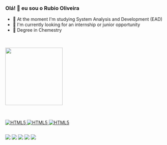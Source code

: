 ### Olá! 🤙 eu sou o Rubio Oliveira

- 🌱 At the moment I'm studying System Analysis and Development (EAD)
- 🔭 I'm currently looking for an internship or junior opportunity
- 🧪 Degree in Chemestry

##

<div><br>
  <a href="https://github.com/rubio1980">
  <img height="180em" src="https://github-readme-stats.vercel.app/api?username=Rubio1980&show_icons=true&theme=dracula"/>
</div>

##
  
<div style="diplay: inline_block"><br>
  <img aling="center" alt="HTML5" src="https://img.shields.io/badge/HTML5-E34F26?style=for-the-badge&logo=html5&logoColor=white"/>
  <img aling="center" alt="HTML5" src="https://img.shields.io/badge/CSS3-1572B6?style=for-the-badge&logo=css3&logoColor=white"/>
  <img aling="center" alt="HTML5" src="https://img.shields.io/badge/JavaScript-323330?style=for-the-badge&logo=javascript&logoColor=F7DF1E"/>
</div>
  
##

<div>
  <a href="https://instagram.com/rubio.oliveira" target="_blank"><img src="https://img.shields.io/badge/Instagram-E4405F?style=for-the-badge&logo=instagram&logoColor=white" target="_blank"></a>
  <a href="https://facebook.com/rubiopoliveira" target="_blank"><img src="https://img.shields.io/badge/Facebook-1877F2?style=for-the-badge&logo=facebook&logoColor=white" target="_blank"></a>
  <a href="https://discord.com/Rubio Oliveira#9794" target="_blank"><img src="https://img.shields.io/badge/Discord-7289DA?style=for-the-badge&logo=discord&logoColor=white" target="_blank"></a>
  <a href="https://twitter.com/RubioPOliveira" target="_blank"><img src="https://img.shields.io/badge/Twitter-1DA1F2?style=for-the-badge&logo=twitter&logoColor=white" target="_blank"></a>
  <a href="https://linkedin.com/in/rubio-pires-oliveira-01a29731" target="_blank"><img src="https://img.shields.io/badge/LinkedIn-0077B5?style=for-the-badge&logo=linkedin&logoColor=white" target="_blank"></a>  
</div>
